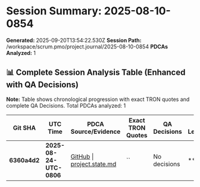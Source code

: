 # Session Summary: 2025-08-10-0854

**Generated:** 2025-09-20T13:54:22.530Z
**Session Path:** /workspace/scrum.pmo/project.journal/2025-08-10-0854
**PDCAs Analyzed:** 1

## **📊 Complete Session Analysis Table (Enhanced with QA Decisions)**

**Note:** Table shows chronological progression with exact TRON quotes and complete QA Decisions. Total PDCAs analyzed: 1

| **Git SHA** | **UTC Time** | **PDCA Source/Evidence** | **Exact TRON Quotes** | **QA Decisions** | **Key Learning/Achievement** |
|-------------|--------------|--------------------------|------------------------|------------------|-----------------------------|
| **6360a4d2** | **2025-08-24-UTC-0806** | [GitHub](https://github.com/Cerulean-Circle-GmbH/Web4Articles/blob/dev/2025-09-19-UTC-1657/scrum.pmo/project.journal/2025-08-10-0854/project.state.md) \| [project.state.md](N/A) | `` | No decisions | **** |
